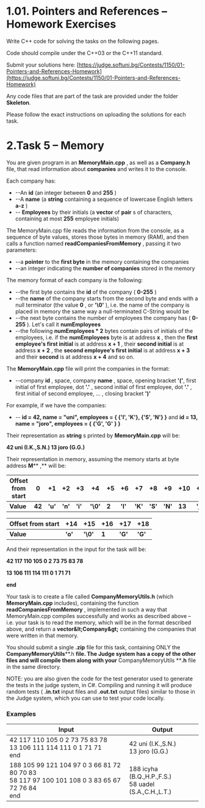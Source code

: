 # 1.01. Pointers and References – Homework Exercises

Write C++ code for solving the tasks on the following pages.

Code should compile under the C++03 or the C++11 standard.

Submit your solutions here: [https://judge.softuni.bg/Contests/1150/01-Pointers-and-References-Homework](https://judge.softuni.bg/Contests/1150/01-Pointers-and-References-Homework)

Any code files that are part of the task are provided under the folder **Skeleton**.

Please follow the exact instructions on uploading the solutions for each task.

# 2.Task 5 – Memory

You are given program in an **MemoryMain.cpp** , as well as a **Company.h** file, that read information about **companies** and writes it to the console.

Each company has:

- --An **id** (an integer between **0** and **255** )
- --A **name** (a **string** containing a sequence of lowercase English letters **a-z** )
- -- **Employees** by their initials (a **vector** of **pair** s of characters, containing at most **255** employee initials)

The MemoryMain.cpp file reads the information from the console, as a sequence of byte values, stores those bytes in memory (RAM), and then calls a function named **readCompaniesFromMemory** , passing it two parameters:

- --a **pointer** to the **first byte** in the memory containing the companies
- --an integer indicating the **number of companies** stored in the memory

The memory format of each company is the following:

- --the first byte contains the **id** of the company ( **0-255** )
- --the **name** of the company starts from the second byte and ends with a null terminator (the value **0** , or **&#39;\0&#39;** ), i.e. the name of the company is placed in memory the same way a null-terminated C-String would be
- --the next byte contains the number of employees the company has ( **0-255** ). Let&#39;s call it **numEmployees**
- --the following **numEmployees \* 2** bytes contain pairs of initials of the employees, i.e. if the **numEmployees** byte is at address **x** , then the **first employee&#39;s first initial** is at address **x + 1** , their **second initial** is at address **x + 2** , the **second employee&#39;s first initial** is at address **x + 3** and their **second** is at address **x + 4** and so on.

The **MemoryMain.cpp** file will print the companies in the format:

- --company **id** , space, company **name** , space, opening bracket **&#39;(&#39;**, first initial of first employee, dot **&#39;.&#39;** , second initial of first employee, dot **&#39;.&#39;** , first initial of second employee, … , closing bracket **&#39;)&#39;**

For example, if we have the companies:

- -- **id = 42, name = &quot;uni&quot;, employees = { {&#39;I&#39;, &#39;K&#39;}, {&#39;S&#39;, &#39;N&#39;} }** and
**id = 13, name = &quot;joro&quot;, employees = { {&#39;G&#39;, &#39;G&#39; } }**

Their representation as **string** s printed by **MemoryMain.cpp** will be:

**42 uni (I.K.,S.N.)
13 joro (G.G.)**

Their representation in memory, assuming the memory starts at byte address **M**** ,** will be:

| **Offset from start** | **0** | **+1** | **+2** | **+3** | **+4** | **+5** | **+6** | **+7** | **+8** | **+9** | **+10** | **+11** | **+12** | **+13** |
| --- | --- | --- | --- | --- | --- | --- | --- | --- | --- | --- | --- | --- | --- | --- |
| **Value** | **42** | **&#39;u&#39;** | **&#39;n&#39;** | **&#39;i&#39;** | **&#39;\0&#39;** | **2** | **&#39;I&#39;** | **&#39;K&#39;** | **&#39;S&#39;** | **&#39;N&#39;** | **13** | **&#39;j&#39;** | **&#39;o&#39;** | **&#39;r&#39;** |

| **Offset from start** | **+14** | **+15** | **+16** | **+17** | **+18** |
| --- | --- | --- | --- | --- | --- |
| **Value** | **&#39;o&#39;** | **&#39;\0&#39;** | **1** | **&#39;G&#39;** | **&#39;G&#39;** |

And their representation in the input for the task will be:

**42 117 110 105 0 2 73 75 83 78**

**13 106 111 114 111 0 1 71 71**

**end**

Your task is to create a file called **CompanyMemoryUtils.h** (which **MemoryMain.cpp** includes), containing the function **readCompaniesFromMemory** , implemented in such a way that MemoryMain.cpp compiles successfully and works as described above – i.e. your task is to read the memory, which will be in the format described above, and return a **vector\&lt;Company\&gt;** containing the companies that were written in that memory.

You should submit a single **.zip** file for this task, containing ONLY the **CompanyMemoryUtils****.h **file. The Judge system has a copy of the other files and will compile them along with your** CompanyMemoryUtils ****.h** file in the same directory.

NOTE: you are also given the code for the test generator used to generate the tests in the judge system, in C#. Compiling and running it will produce random tests ( **.in.txt** input files and **.out.txt** output files) similar to those in the Judge system, which you can use to test your code locally.

### Examples

| **Input** | **Output** |
| --- | --- |
| 42 117 110 105 0 2 73 75 83 78 <br> 13 106 111 114 111 0 1 71 71 <br> end | 42 uni (I.K.,S.N.) <br> 13 joro (G.G.) |
| 188 105 99 121 104 97 0 3 66 81 72 80 70 83 <br> 58 117 97 100 101 108 0 3 83 65 67 72 76 84 <br> end | 188 icyha (B.Q.,H.P.,F.S.) <br> 58 uadel (S.A.,C.H.,L.T.) |
